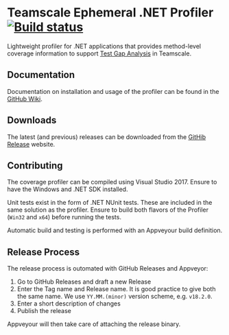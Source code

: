 Teamscale Ephemeral .NET Profiler
[![Build status](https://ci.appveyor.com/api/projects/status/mhdeqjyg3u3osjm6/branch/master?svg=true)](https://ci.appveyor.com/project/mpdeimos/teamscale-profiler-dotnet/branch/master)
===================================

Lightweight profiler for .NET applications that provides method-level coverage information to support [Test Gap Analysis](https://www.cqse.eu/en/consulting/software-test-control/) in Teamscale.

## Documentation

Documentation on installation and usage of the profiler can be found in the [GitHub Wiki](https://github.com/cqse/teamscale-profiler-dotnet/wiki).

## Downloads

The latest (and previous) releases can be downloaded from the [GitHib Release](https://github.com/cqse/teamscale-profiler-dotnet/releases) website.

## Contributing

The coverage profiler can be compiled using Visual Studio 2017. Ensure to have the Windows and .NET SDK installed.

Unit tests exist in the form of .NET NUnit tests. These are included in the same solution as the profiler. Ensure to build both flavors of the Profiler (`Win32` and `x64`) before running the tests.

Automatic build and testing is performed with an Appveyour build definition.

## Release Process

The release process is outomated with GitHub Releases and Appveyor:

1. Go to GitHub Releases and draft a new Release
2. Enter the Tag name and Release name. It is good practice to give both the same name. We use `YY.MM.(minor)` version scheme, e.g. `v18.2.0`.
3. Enter a short description of changes
4. Publish the release

Appveyour will then take care of attaching the release binary.
